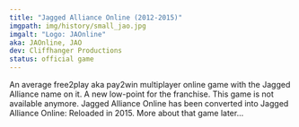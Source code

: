 ```yaml
---
title: "Jagged Alliance Online (2012-2015)"
imgpath: img/history/small_jao.jpg
imgalt: "Logo: JAOnline"
aka: JAOnline, JAO 
dev: Cliffhanger Productions 
status: official game 
---
```


An average free2play aka pay2win multiplayer online game with the Jagged Alliance name on it. A new low-point for the franchise.
This game is not available anymore. Jagged Alliance Online has been converted into Jagged Alliance Online: Reloaded in 2015. More about that game later...

